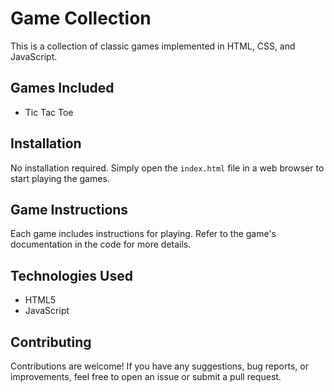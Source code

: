 # Game Collection

This is a collection of classic games implemented in HTML, CSS, and JavaScript.

## Games Included

- Tic Tac Toe

## Installation

No installation required. Simply open the `index.html` file in a web browser to start playing the games.

## Game Instructions

Each game includes instructions for playing. Refer to the game's documentation in the code for more details.

## Technologies Used

- HTML5
- JavaScript

## Contributing

Contributions are welcome! If you have any suggestions, bug reports, or improvements, feel free to open an issue or submit a pull request.

